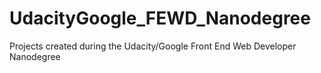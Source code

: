 # UdacityGoogle_FEWD_Nanodegree
Projects created during the Udacity/Google Front End Web Developer Nanodegree
